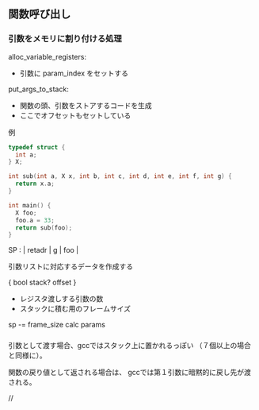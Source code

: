 
## 関数呼び出し

### 引数をメモリに割り付ける処理

alloc_variable_registers:
  * 引数に param_index をセットする


put_args_to_stack:
  * 関数の頭、引数をストアするコードを生成
  * ここでオフセットもセットしている


例

```c
typedef struct {
  int a;
} X;

int sub(int a, X x, int b, int c, int d, int e, int f, int g) {
  return x.a;
}

int main() {
  X foo;
  foo.a = 33;
  return sub(foo);
}
```


SP : | retadr | g  | foo   |


引数リストに対応するデータを作成する

{
  bool stack?
  offset
}

  * レジスタ渡しする引数の数
  * スタックに積む用のフレームサイズ


  sp -= frame_size
  calc params



###

引数として渡す場合、gccではスタック上に置かれるっぽい
（７個以上の場合と同様に）。

関数の戻り値として返される場合は、
gccでは第１引数に暗黙的に戻し先が渡される。


//
